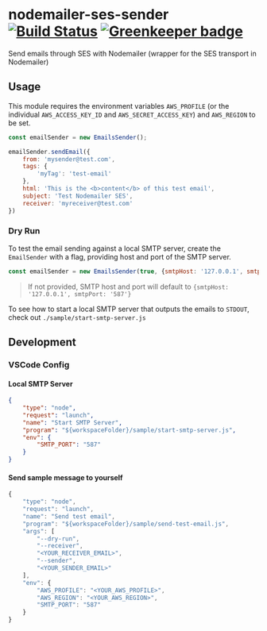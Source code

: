 # nodemailer-ses-sender [![Build Status](https://travis-ci.org/Collaborne/nodemailer-ses-sender.svg?branch=master)](https://travis-ci.org/Collaborne/nodemailer-ses-sender) [![Greenkeeper badge](https://badges.greenkeeper.io/Collaborne/nodemailer-ses-sender.svg)](https://greenkeeper.io/)

Send emails through SES with Nodemailer (wrapper for the SES transport in Nodemailer)

## Usage

This module requires the environment variables `AWS_PROFILE` (or the individual `AWS_ACCESS_KEY_ID` and `AWS_SECRET_ACCESS_KEY`) and `AWS_REGION` to be set.

```js
const emailSender = new EmailsSender();

emailSender.sendEmail({
	from: 'mysender@test.com',
	tags: {
		'myTag': 'test-email'
	},
	html: 'This is the <b>content</b> of this test email',
	subject: 'Test Nodemailer SES',
	receiver: 'myreceiver@test.com'
})
```

### Dry Run
To test the email sending against a local SMTP server, create the `EmailSender` with a flag, providing host and port of the SMTP server.

```js
const emailSender = new EmailsSender(true, {smtpHost: '127.0.0.1', smtpPort: '587'});
```
> If not provided, SMTP host and port will default to `{smtpHost: '127.0.0.1', smtpPort: '587'}`

To see how to start a local SMTP server that outputs the emails to `STDOUT`, check out `./sample/start-smtp-server.js`

## Development

### VSCode Config

#### Local SMTP Server
```json
{
	"type": "node",
	"request": "launch",
	"name": "Start SMTP Server",
	"program": "${workspaceFolder}/sample/start-smtp-server.js",
	"env": {
		"SMTP_PORT": "587"
	}
}
```

#### Send sample message to yourself
```js
{
	"type": "node",
	"request": "launch",
	"name": "Send test email",
	"program": "${workspaceFolder}/sample/send-test-email.js",
	"args": [
		"--dry-run",
		"--receiver",
		"<YOUR_RECEIVER_EMAIL>",
		"--sender",
		"<YOUR_SENDER_EMAIL>"
	],
	"env": {
		"AWS_PROFILE": "<YOUR_AWS_PROFILE>",
		"AWS_REGION": "<YOUR_AWS_REGION>",
		"SMTP_PORT": "587"
	}
}
```
